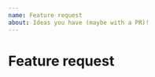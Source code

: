 ```yaml
---
name: Feature request
about: Ideas you have (maybe with a PR)!
---
```


# Feature request

<!-- Please provide a clear description of your feature request. -->
